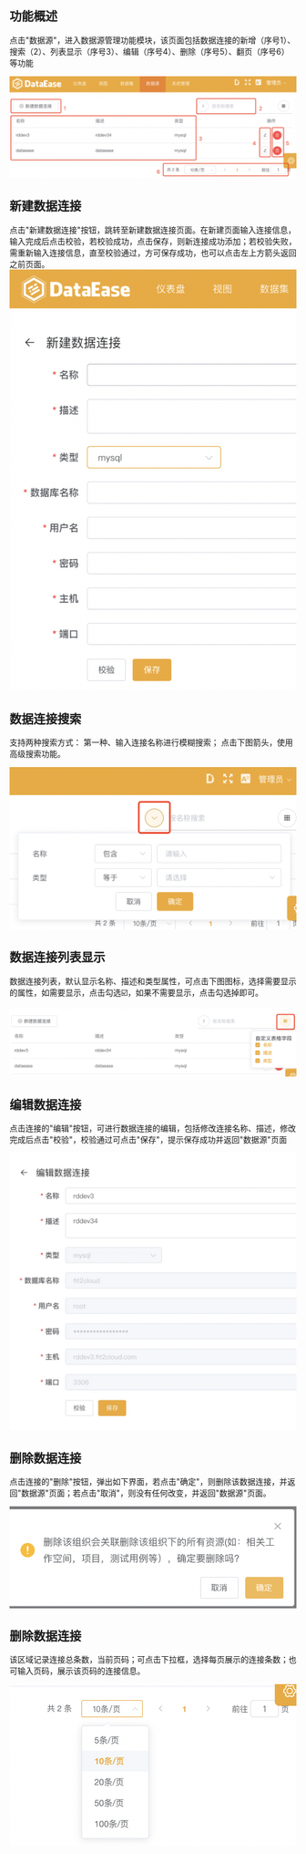 ## 功能概述
点击"数据源"，进入数据源管理功能模块，该页面包括数据连接的新增（序号1）、搜索（2）、列表显示（序号3）、编辑（序号4）、删除（序号5）、翻页（序号6）等功能

 ![数据源](../img/datasource_configuration/数据源管理页面.png)
## 新建数据连接
点击"新建数据连接"按钮，跳转至新建数据连接页面。在新建页面输入连接信息，输入完成后点击校验，若校验成功，点击保存，则新连接成功添加；若校验失败，需重新输入连接信息，直至校验通过，方可保存成功，也可以点击左上方箭头返回之前页面。
 ![新建数据连接](../img/datasource_configuration/新增.png)

## 数据连接搜索
支持两种搜索方式： 第一种、输入连接名称进行模糊搜索； 点击下图箭头，使用高级搜索功能。
> 
 ![数据连接搜索](../img/datasource_configuration/搜索.png)

## 数据连接列表显示
数据连接列表，默认显示名称、描述和类型属性，可点击下图图标，选择需要显示的属性，如需要显示，点击勾选☑️，如果不需要显示，点击勾选掉即可。
> 
 ![数据连接列表显示](../img/datasource_configuration/列表.png)

## 编辑数据连接
点击连接的"编辑"按钮，可进行数据连接的编辑，包括修改连接名称、描述，修改完成后点击"校验"，校验通过可点击"保存"，提示保存成功并返回"数据源"页面
>
 ![编辑数据连接](../img/datasource_configuration/编辑.jpeg)

## 删除数据连接
点击连接的"删除"按钮，弹出如下界面，若点击"确定"，则删除该数据连接，并返回"数据源"页面；若点击"取消"，则没有任何改变，并返回"数据源"页面。
>
 ![删除数据连接](../img/datasource_configuration/删除.png)

## 删除数据连接
该区域记录连接总条数，当前页码；可点击下拉框，选择每页展示的连接条数；也可输入页码，展示该页码的连接信息。
>
 ![删除数据连接](../img/datasource_configuration/翻页.png)
